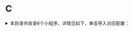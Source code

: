 # C
<details>
<summary>
本目录共收录6个小程序，详情见如下，单击导入对应配置：
</summary>

- [CoCo点单+](https://quantumult.app/x/open-app/add-resource?remote-resource=%7B%22rewrite_remote%22%3A%20%5B%22https%3A%2F%2Fraw.githubusercontent.com%2Fzirawell%2FR-Store%2Fmain%2FRule%2FQuanX%2FAdblock%2FApplet%2FWechat%2FC%2FCoCo%E7%82%B9%E5%8D%95%2B%2Frewrite%2Fcoco.conf%2C%20tag%3DCoCo%E7%82%B9%E5%8D%95%2B%22%5D%7D)
- [曹操出行](https://quantumult.app/x/open-app/add-resource?remote-resource=%7B%22rewrite_remote%22%3A%20%5B%22https%3A%2F%2Fraw.githubusercontent.com%2Fzirawell%2FR-Store%2Fmain%2FRule%2FQuanX%2FAdblock%2FApplet%2FWechat%2FC%2F%E6%9B%B9%E6%93%8D%E5%87%BA%E8%A1%8C%2Frewrite%2Fcaocao.conf%2C%20tag%3D%E6%9B%B9%E6%93%8D%E5%87%BA%E8%A1%8C%22%5D%7D)
- [茶百道点餐](https://quantumult.app/x/open-app/add-resource?remote-resource=%7B%22rewrite_remote%22%3A%20%5B%22https%3A%2F%2Fraw.githubusercontent.com%2Fzirawell%2FR-Store%2Fmain%2FRule%2FQuanX%2FAdblock%2FApplet%2FWechat%2FC%2F%E8%8C%B6%E7%99%BE%E9%81%93%E7%82%B9%E9%A4%90%2Frewrite%2Fchabaidao.conf%2C%20tag%3D%E8%8C%B6%E7%99%BE%E9%81%93%E7%82%B9%E9%A4%90%22%5D%7D)
- [茶颜悦色](https://quantumult.app/x/open-app/add-resource?remote-resource=%7B%22rewrite_remote%22%3A%20%5B%22https%3A%2F%2Fraw.githubusercontent.com%2Fzirawell%2FR-Store%2Fmain%2FRule%2FQuanX%2FAdblock%2FApplet%2FWechat%2FC%2F%E8%8C%B6%E9%A2%9C%E6%82%A6%E8%89%B2%2Frewrite%2Fsexytea.conf%2C%20tag%3D%E8%8C%B6%E9%A2%9C%E6%82%A6%E8%89%B2%22%5D%7D)
- [菜鸟速递](https://quantumult.app/x/open-app/add-resource?remote-resource=%7B%22rewrite_remote%22%3A%20%5B%22https%3A%2F%2Fraw.githubusercontent.com%2Fzirawell%2FR-Store%2Fmain%2FRule%2FQuanX%2FAdblock%2FApplet%2FWechat%2FC%2F%E8%8F%9C%E9%B8%9F%E9%80%9F%E9%80%92%2Frewrite%2Fcainiao.conf%2C%20tag%3D%E8%8F%9C%E9%B8%9F%E9%80%9F%E9%80%92%22%5D%7D)
- [陈香贵点单](https://quantumult.app/x/open-app/add-resource?remote-resource=%7B%22rewrite_remote%22%3A%20%5B%22https%3A%2F%2Fraw.githubusercontent.com%2Fzirawell%2FR-Store%2Fmain%2FRule%2FQuanX%2FAdblock%2FApplet%2FWechat%2FC%2F%E9%99%88%E9%A6%99%E8%B4%B5%E7%82%B9%E5%8D%95%2Frewrite%2Fcxg.conf%2C%20tag%3D%E9%99%88%E9%A6%99%E8%B4%B5%E7%82%B9%E5%8D%95%22%5D%7D)

</details>